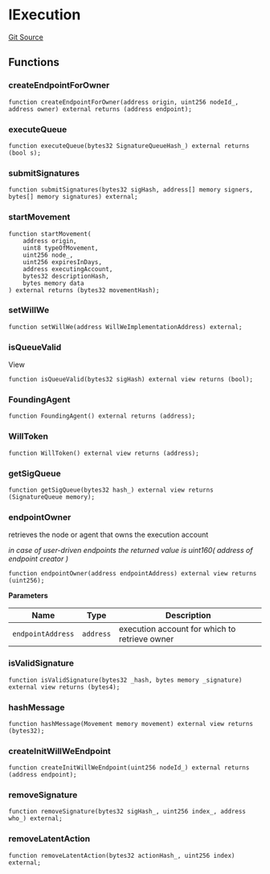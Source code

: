 # IExecution
[Git Source](https://github.com/parseb/willwe/blob/2224ac0edd2345ec0b06622d841db6de03281d90/src/interfaces/IExecution.sol)


## Functions
### createEndpointForOwner


```solidity
function createEndpointForOwner(address origin, uint256 nodeId_, address owner) external returns (address endpoint);
```

### executeQueue


```solidity
function executeQueue(bytes32 SignatureQueueHash_) external returns (bool s);
```

### submitSignatures


```solidity
function submitSignatures(bytes32 sigHash, address[] memory signers, bytes[] memory signatures) external;
```

### startMovement


```solidity
function startMovement(
    address origin,
    uint8 typeOfMovement,
    uint256 node_,
    uint256 expiresInDays,
    address executingAccount,
    bytes32 descriptionHash,
    bytes memory data
) external returns (bytes32 movementHash);
```

### setWillWe


```solidity
function setWillWe(address WillWeImplementationAddress) external;
```

### isQueueValid

View


```solidity
function isQueueValid(bytes32 sigHash) external view returns (bool);
```

### FoundingAgent


```solidity
function FoundingAgent() external returns (address);
```

### WillToken


```solidity
function WillToken() external view returns (address);
```

### getSigQueue


```solidity
function getSigQueue(bytes32 hash_) external view returns (SignatureQueue memory);
```

### endpointOwner

retrieves the node or agent  that owns the execution account

*in case of user-driven endpoints the returned value is uint160( address of endpoint creator )*


```solidity
function endpointOwner(address endpointAddress) external view returns (uint256);
```
**Parameters**

|Name|Type|Description|
|----|----|-----------|
|`endpointAddress`|`address`|execution account for which to retrieve owner|


### isValidSignature


```solidity
function isValidSignature(bytes32 _hash, bytes memory _signature) external view returns (bytes4);
```

### hashMessage


```solidity
function hashMessage(Movement memory movement) external view returns (bytes32);
```

### createInitWillWeEndpoint


```solidity
function createInitWillWeEndpoint(uint256 nodeId_) external returns (address endpoint);
```

### removeSignature


```solidity
function removeSignature(bytes32 sigHash_, uint256 index_, address who_) external;
```

### removeLatentAction


```solidity
function removeLatentAction(bytes32 actionHash_, uint256 index) external;
```

